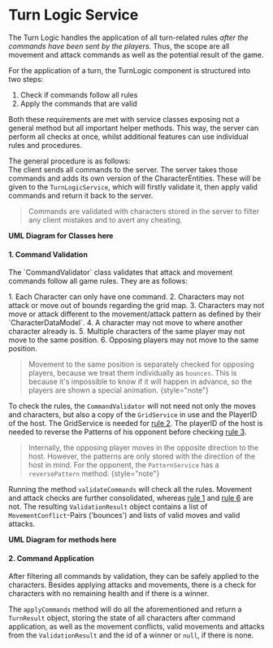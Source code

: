 # Turn Logic Service

The Turn Logic handles the application of all turn-related rules *after the commands have been sent by the players*.
Thus, the scope are all movement and attack commands as well as the potential result of the game.

For the application of a turn, the TurnLogic component is structured into two steps:
1. Check if commands follow all rules
2. Apply the commands that are valid

Both these requirements are met with service classes exposing not a general method but all important helper methods.
This way, the server can perform all checks at once, whilst additional features can use individual rules and procedures.

The general procedure is as follows: <br/>
The client sends all commands to the server. The server takes those commands and adds its own version of the 
CharacterEntities. These will be given to the `TurnLogicService`, which will firstly validate it, then apply
valid commands and return it back to the server.

> Commands are validated with characters stored in the server to filter any client mistakes and to avert any cheating.

**UML Diagram for Classes here**

#### 1. Command Validation
<p>The `CommandValidator` class validates that attack and movement commands follow all game rules. They are as follows:</p>
<anchor id="rule1" name="rule1"></anchor>
1. Each Character can only have one command.
<anchor id="rule2" name="rule2"></anchor>
2. Characters may not attack or move out of bounds regarding the grid map.
<anchor id="rule3" name="rule3"></anchor>
3. Characters may not move or attack different to the movement/attack pattern as defined by their `CharacterDataModel`.
4. A character may not move to where another character already is.
5. Multiple characters of the same player may not move to the same position.
<anchor id="rule6" name="rule6"></anchor>
6. Opposing players may not move to the same position.


> Movement to the same position is separately checked for opposing players, because we treat them individually as `bounces`.
> This is because it's impossible to know if it will happen in advance, so the players are shown a special animation.
{style="note"}

To check the rules, the `CommandValidator` will not need not only the moves and characters, but also a copy of the
`GridService` in use and the PlayerID of the host. The GridService is needed for 
<a href="Turn-Logic-Service.md#rule2" summary="Characters may not attack or move out of Bounds regarding the grid map">rule 2</a>. The playerID of the host is needed to reverse the Patterns of his opponent
before checking <a href="Turn-Logic-Service.md#rule3" summary="Characters may not move or attack different to the movement/attack pattern as defined by their `CharacterDataModel`">rule 3</a>.

> Internally, the opposing player moves in the opposite direction to the host. However, the patterns are only stored
> with the direction of the host in mind. For the opponent, the `PatternService` has a `reversePattern` method.
{style="note"}

Running the method `validateCommands` will check all the rules. Movement and attack checks are further consolidated, 
whereas <a href="Turn-Logic-Service.md#rule1" summary="Each Character can only have one command">rule 1</a> 
and <a href="Turn-Logic-Service.md#rule6" summary="Opposing players may not move to the same position">rule 6</a> are not.
The resulting `ValidationResult` object contains a list of `MovementConflict`-Pairs ('bounces') and lists of valid
moves and valid attacks.

**UML Diagram for methods here**

#### 2. Command Application
After filtering all commands by validation, they can be safely applied to the characters. Besides applying attacks and movements, 
there is a check for characters with no remaining health and if there is a winner.

The `applyCommands` method will do all the aforementioned and return a `TurnResult` object, storing 
the state of all characters after command application, as well as the movement conflicts, valid movements and attacks from
the `ValidationResult` and the id of a winner or `null`, if there is none.
